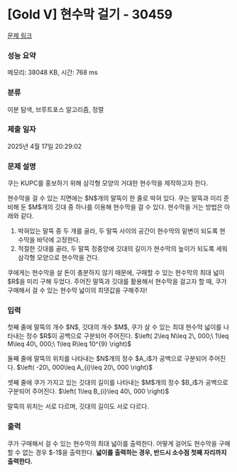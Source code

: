 # [Gold V] 현수막 걸기 - 30459 

[문제 링크](https://www.acmicpc.net/problem/30459) 

### 성능 요약

메모리: 38048 KB, 시간: 768 ms

### 분류

이분 탐색, 브루트포스 알고리즘, 정렬

### 제출 일자

2025년 4월 17일 20:29:02

### 문제 설명

<p>쿠는 KUPC를 홍보하기 위해 삼각형 모양의 거대한 현수막을 제작하고자 한다.</p>

<p>현수막을 걸 수 있는 지면에는 $N$개의 말뚝이 한 줄로 박혀 있다. 쿠는 말뚝과 미리 준비해 둔 $M$개의 깃대 중 하나를 이용해 현수막을 걸 수 있다. 현수막을 거는 방법은 아래와 같다.</p>

<ol>
	<li>박혀있는 말뚝 중 두 개를 골라, 두 말뚝 사이의 공간이 현수막의 밑변이 되도록 현수막을 바닥에 고정한다.</li>
	<li>적절한 깃대를 골라, 두 말뚝 정중앙에 깃대의 길이가 현수막의 높이가 되도록 세워 삼각형 모양으로 현수막을 건다.</li>
</ol>

<p>쿠에게는 현수막을 살 돈이 충분하지 않기 때문에, 구매할 수 있는 현수막의 최대 넓이 $R$을 미리 구해 두었다. 주어진 말뚝과 깃대를 활용해서 현수막을 걸고자 할 때, 쿠가 구매해서 걸 수 있는 현수막 넓이의 최댓값을 구해주자!</p>

### 입력 

 <p>첫째 줄에 말뚝의 개수 $N$, 깃대의 개수 $M$, 쿠가 살 수 있는 최대 현수막 넓이를 나타내는 정수 $R$이 공백으로 구분되어 주어진다. $\left( 2\leq N\leq 2\, 000;\ 1\leq M\leq 40\, 000;\ 1\leq R\leq 10^{9} \right)$</p>

<p>둘째 줄에 말뚝의 위치를 나타내는 $N$개의 정수 $A_i$가 공백으로 구분되어 주어진다. $\left( -20\, 000\leq A_{i}\leq 20\, 000 \right)$</p>

<p>셋째 줄에 쿠가 가지고 있는 깃대의 길이를 나타내는 $M$개의 정수 $B_i$가 공백으로 구분되어 주어진다. $\left( 1\leq B_{i}\leq 40\, 000 \right)$</p>

<p>말뚝의 위치는 서로 다르며, 깃대의 길이도 서로 다르다.</p>

### 출력 

 <p>쿠가 구매해서 걸 수 있는 현수막의 최대 넓이를 출력한다. 어떻게 걸어도 현수막을 구매할 수 없는 경우 $-1$을 출력한다. <strong>넓이를 출력하는 경우, 반드시 소수점 첫째 자리까지 출력한다.</strong></p>

